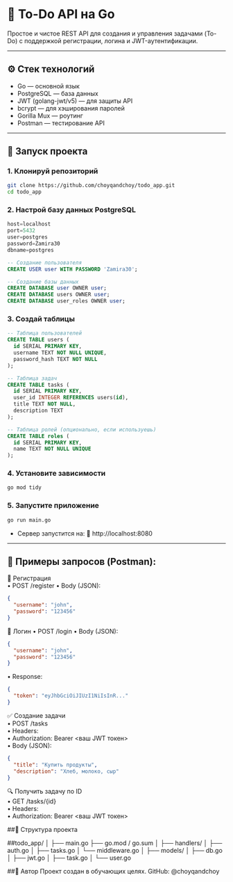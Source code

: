 # 📝 To-Do API на Go

Простое и чистое REST API для создания и управления задачами (To-Do) с поддержкой регистрации, логина и JWT-аутентификации.

---

## ⚙️ Стек технологий

- Go — основной язык
- PostgreSQL — база данных
- JWT (golang-jwt/v5) — для защиты API
- bcrypt — для хэширования паролей
- Gorilla Mux — роутинг
- Postman — тестирование API

---

## 🚀 Запуск проекта

### 1. Клонируй репозиторий

```bash
git clone https://github.com/choyqandchoy/todo_app.git
cd todo_app
```

### 2. Настрой базу данных PostgreSQL

```go
host=localhost
port=5432
user=postgres
password=Zamira30
dbname=postgres
```

```sql
-- Создание пользователя
CREATE USER user WITH PASSWORD 'Zamira30';

-- Создание базы данных
CREATE DATABASE user OWNER user;
CREATE DATABASE users OWNER user;
CREATE DATABASE user_roles OWNER user;
```

### 3. Создай таблицы

```sql
-- Таблица пользователей
CREATE TABLE users (
  id SERIAL PRIMARY KEY,
  username TEXT NOT NULL UNIQUE,
  password_hash TEXT NOT NULL
);

-- Таблица задач
CREATE TABLE tasks (
  id SERIAL PRIMARY KEY,
  user_id INTEGER REFERENCES users(id),
  title TEXT NOT NULL,
  description TEXT
);

-- Таблица ролей (опционально, если используешь)
CREATE TABLE roles (
  id SERIAL PRIMARY KEY,
  name TEXT NOT NULL UNIQUE
);
```

### 4. Установите зависимости

```bash
go mod tidy
```

### 5. Запустите приложение

```bash
go run main.go
```
- Сервер запустится на: 📍 http://localhost:8080

---

## 🧪 Примеры запросов (Postman):

🔐 Регистрация  
• POST /register 
• Body (JSON):
```json
{
  "username": "john",
  "password": "123456"
}
```

🔑 Логин
• POST /login
• Body (JSON):
```json
{
  "username": "john",
  "password": "123456"
}
```
• Response:
```json
{
  "token": "eyJhbGciOiJIUzI1NiIsInR..."
}
```

✅ Создание задачи  
• POST /tasks  
• Headers:  
  • Authorization: 
  Bearer <ваш JWT токен>  
• Body (JSON):
```json
{
  "title": "Купить продукты",
  "description": "Хлеб, молоко, сыр"
}
```

🔍 Получить задачу по ID  
• GET /tasks/{id}  
• Headers:  
  • Authorization: Bearer <ваш JWT токен>
  
##📁 Структура проекта

##todo_app/
│
├── main.go
├── go.mod / go.sum
│
├── handlers/
│   ├── auth.go
│   ├── tasks.go
│   └── middleware.go
│
├── models/
│   ├── db.go
│   ├── jwt.go
│   ├── task.go
│   └── user.go


##📌 Автор  Проект создан в обучающих целях. 
GitHub: @choyqandchoy
